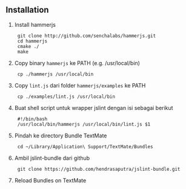 Installation
------------
1. Install hammerjs

		git clone http://github.com/senchalabs/hammerjs.git
		cd hammerjs
		cmake ./
		make	
	
2. Copy binary `hammerjs` ke PATH (e.g. /usr/local/bin)

		cp ./hammerjs /usr/local/bin
	
3. Copy `lint.js` dari folder `hammerjs/examples` ke PATH

		cp ./examples/lint.js /usr/local/bin
	
4. Buat shell script untuk wrapper jslint dengan isi sebagai berikut

		#!/bin/bash
		/usr/local/bin/hammerjs /usr/local/bin/lint.js $1
	
5. Pindah ke directory Bundle TextMate

		cd ~/Library/Application\ Support/TextMate/Bundles
		
6. Ambil jslint-bundle dari github
		
		git clone https://github.com/hendrasaputra/jslint-bundle.git
		
7. Reload Bundles on TextMate